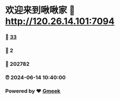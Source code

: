# 欢迎来到啾啾家 :link: http://120.26.14.101:7094 
### :page_facing_up: [33](http://120.26.14.101:7094/tag.html) 
### :speech_balloon: 2 
### :hibiscus: 202782 
### :alarm_clock: 2024-06-14 10:40:00 
### Powered by :heart: [Gmeek](https://github.com/Meekdai/Gmeek)
